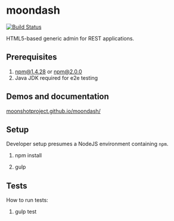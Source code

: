 # moondash

[![Build Status](https://travis-ci.org/MoonshotProject/moondash.svg?branch=master)](https://travis-ci.org/MoonshotProject/moondash)

HTML5-based generic admin for REST applications.

## Prerequisites

1. npm@1.4.28 or npm@2.0.0
2. Java JDK required for e2e testing

## Demos and documentation

[moonshotproject.github.io/moondash/](http://moonshotproject.github.io/moondash/)

## Setup

Developer setup presumes a NodeJS environment containing ``npm``.

1. npm install

2. gulp

## Tests

How to run tests:

1. gulp test
